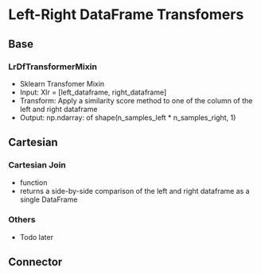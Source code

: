 # Left-Right DataFrame Transfomers
## Base
### LrDfTransformerMixin
* Sklearn Transfomer Mixin
* Input: Xlr = [left_dataframe, right_dataframe]
* Transform: Apply a similarity score method to one of the column  of the left and right dataframe
* Output: np.ndarray: of shape(n_samples_left * n_samples_right, 1)

## Cartesian
### Cartesian Join
* function
* returns a side-by-side comparison of the left and right dataframe as a single DataFrame

### Others
* Todo later

## Connector
